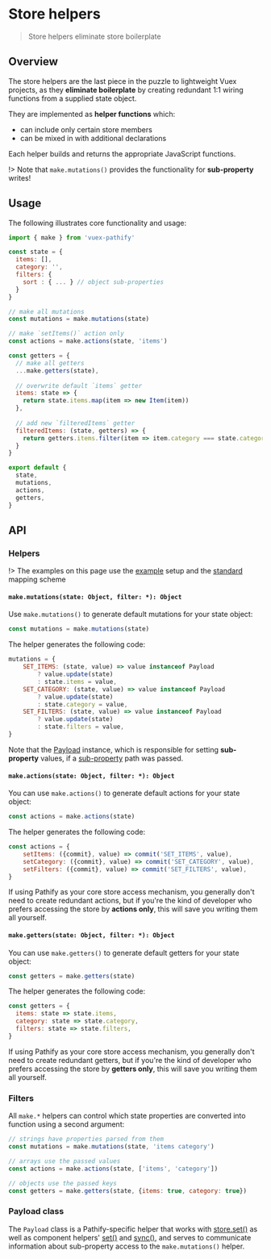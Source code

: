 # Store helpers


> Store helpers eliminate store boilerplate

## Overview

The store helpers are the last piece in the puzzle to lightweight Vuex projects, as they **eliminate boilerplate** by creating redundant 1:1 wiring functions from a supplied state object.

They are implemented as **helper functions** which:
 
- can include only certain store members
- can be mixed in with additional declarations

Each helper builds and returns the appropriate JavaScript functions.

!> Note that `make.mutations()` provides the functionality for **sub-property** writes!

## Usage

The following illustrates core functionality and usage:

```js
import { make } from 'vuex-pathify'

const state = {
  items: [],
  category: '',
  filters: {
    sort : { ... } // object sub-properties
  }
}

// make all mutations
const mutations = make.mutations(state)

// make `setItems()` action only
const actions = make.actions(state, 'items')

const getters = {
  // make all getters
  ...make.getters(state),
  
  // overwrite default `items` getter
  items: state => {
    return state.items.map(item => new Item(item))
  },
  
  // add new `filteredItems` getter
  filteredItems: (state, getters) => {
    return getters.items.filter(item => item.category === state.category)
  }
}

export default {
  state,
  mutations,
  actions,
  getters,
}
```

## API

### Helpers

!> The examples on this page use the [example](/resources/setup) setup and the [standard](/guide/mapping.md) mapping scheme

#### `make.mutations(state: Object, filter: *): Object`

Use `make.mutations()` to generate default mutations for your state object:

```js
const mutations = make.mutations(state)
```

The helper generates the following code:

```js
mutations = {
    SET_ITEMS: (state, value) => value instanceof Payload
        ? value.update(state)
        : state.items = value,
    SET_CATEGORY: (state, value) => value instanceof Payload
        ? value.update(state)
        : state.category = value,
    SET_FILTERS: (state, value) => value instanceof Payload
        ? value.update(state)
        : state.filters = value,
}
```

Note that the [Payload](#payload-class) instance, which is responsible for setting **sub-property** values, if a [sub-property](/api/paths#sub-property-access) path was passed.


#### `make.actions(state: Object, filter: *): Object`

You can use `make.actions()` to generate default actions for your state object:

```js
const actions = make.actions(state)
```

The helper generates the following code:

```js
const actions = {
    setItems: ({commit}, value) => commit('SET_ITEMS', value),
    setCategory: ({commit}, value) => commit('SET_CATEGORY', value),
    setFilters: ({commit}, value) => commit('SET_FILTERS', value),
}
```

If using Pathify as your core store access mechanism, you generally don't need to create redundant actions, but if you're the kind of developer who prefers accessing the store by **actions only**, this will save you writing them all yourself.


#### `make.getters(state: Object, filter: *): Object`

You can use `make.getters()` to generate default getters for your state object:

```js
const getters = make.getters(state)
```

The helper generates the following code:

```js
const getters = {
  items: state => state.items,
  category: state => state.category,
  filters: state => state.filters,
}
```

If using Pathify as your core store access mechanism, you generally don't need to create redundant getters, but if you're the kind of developer who prefers accessing the store by **getters only**, this will save you writing them all yourself.


### Filters

All `make.*` helpers can control which state properties are converted into function using a second argument:


```js
// strings have properties parsed from them
const mutations = make.mutations(state, 'items category')

// arrays use the passed values
const actions = make.actions(state, ['items', 'category'])

// objects use the passed keys
const getters = make.getters(state, {items: true, category: true})
```



### Payload class

The `Payload` class is a Pathify-specific helper that works with [store.set()](/api/accessors.md#set) as well as component helpers' [set()](/api/component.md#set) and [sync()](/api/component.md#sync), and serves to communicate information about sub-property access to the `make.mutations()` helper.




